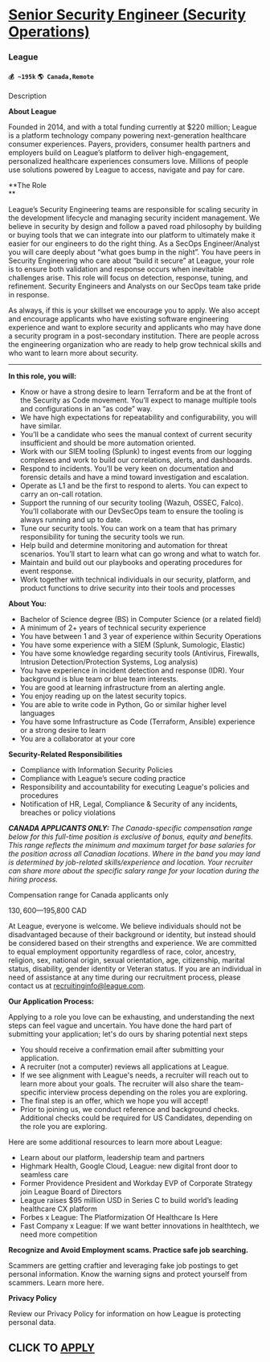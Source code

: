 # [Senior Security Engineer (Security Operations)](https://www.remotewlb.com/apply/senior-security-engineer-security-operations-38786)  
### League  
#### `💰 ~195k` `🌎 Canada,Remote`  

Description

**About League**

Founded in 2014, and with a total funding currently at $220 million; League is a platform technology company powering next-generation healthcare consumer experiences. Payers, providers, consumer health partners and employers build on League’s platform to deliver high-engagement, personalized healthcare experiences consumers love. Millions of people use solutions powered by League to access, navigate and pay for care.  
  

**The Role  
**

League’s Security Engineering teams are responsible for scaling security in the development lifecycle and managing security incident management. We believe in security by design and follow a paved road philosophy by building or buying tools that we can integrate into our platform to ultimately make it easier for our engineers to do the right thing. As a SecOps Engineer/Analyst you will care deeply about “what goes bump in the night”. You have peers in Security Engineering who care about “build it secure” at League, your role is to ensure both validation and response occurs when inevitable challenges arise. This role will focus on detection, response, tuning, and refinement. Security Engineers and Analysts on our SecOps team take pride in response.

As always, if this is your skillset we encourage you to apply. We also accept and encourage applicants who have existing software engineering experience and want to explore security and applicants who may have done a security program in a post-secondary institution. There are people across the engineering organization who are ready to help grow technical skills and who want to learn more about security.

 ****

**In this role, you will:**

  * Know or have a strong desire to learn Terraform and be at the front of the Security as Code movement. You’ll expect to manage multiple tools and configurations in an “as code” way. 
  * We have high expectations for repeatability and configurability, you will have similar.
  * You’ll be a candidate who sees the manual context of current security insufficient and should be more automation oriented.
  * Work with our SIEM tooling (Splunk) to ingest events from our logging complexes and work to build our correlations, alerts, and dashboards.
  * Respond to incidents. You’ll be very keen on documentation and forensic details and have a mind toward investigation and escalation.
  * Operate as L1 and be the first to respond to alerts. You can expect to carry an on-call rotation.
  * Support the running of our security tooling (Wazuh, OSSEC, Falco). You’ll collaborate with our DevSecOps team to ensure the tooling is always running and up to date.
  * Tune our security tools. You can work on a team that has primary responsibility for tuning the security tools we run.
  * Help build and determine monitoring and automation for threat scenarios. You’ll start to learn what can go wrong and what to watch for.
  * Maintain and build out our playbooks and operating procedures for event response.
  * Work together with technical individuals in our security, platform, and product functions to drive security into their tools and processes

**About You:**

  * Bachelor of Science degree (BS) in Computer Science (or a related field)
  * A minimum of 2+ years of technical security experience
  * You have between 1 and 3 year of experience within Security Operations 
  * You have some experience with a SIEM (Splunk, Sumologic, Elastic)
  * You have some knowledge regarding security tools (Antivirus, Firewalls, Intrusion Detection/Protection Systems, Log analysis)
  * You have experience in incident detection and response (IDR). Your background is blue team or blue team interests.
  * You are good at learning infrastructure from an alerting angle.
  * You enjoy reading up on the latest security topics.
  * You are able to write code in Python, Go or similar higher level languages
  * You have some Infrastructure as Code (Terraform, Ansible) experience or a strong desire to learn
  * You are a collaborator at your core

 **Security-Related Responsibilities**

  * Compliance with Information Security Policies
  * Compliance with League’s secure coding practice
  * Responsibility and accountability for executing League's policies and procedures
  * Notification of HR, Legal, Compliance & Security of any incidents, breaches or policy violations

**_CANADA APPLICANTS ONLY:_** _The Canada-specific compensation range below for this full-time position is exclusive of bonus, equity and benefits. This range reflects the minimum and maximum target for base salaries for the position across all Canadian locations. Where in the band you may land is determined by job-related skills/experience and location. Your recruiter can share more about the specific salary range for your location during the hiring process._

Compensation range for Canada applicants only

$130,600—$195,800 CAD

At League, everyone is welcome. We believe individuals should not be disadvantaged because of their background or identity, but instead should be considered based on their strengths and experience. We are committed to equal employment opportunity regardless of race, color, ancestry, religion, sex, national origin, sexual orientation, age, citizenship, marital status, disability, gender identity or Veteran status. If you are an individual in need of assistance at any time during our recruitment process, please contact us at recruitinginfo@league.com.  
  

 **Our Application Process:**

Applying to a role you love can be exhausting, and understanding the next steps can feel vague and uncertain. You have done the hard part of submitting your application; let's do ours by sharing potential next steps

  * You should receive a confirmation email after submitting your application.
  * A recruiter (not a computer) reviews all applications at League.
  * If we see alignment with League's needs, a recruiter will reach out to learn more about your goals. The recruiter will also share the team-specific interview process depending on the roles you are exploring.
  * The final step is an offer, which we hope you will accept!
  * Prior to joining us, we conduct reference and background checks. Additional checks could be required for US Candidates, depending on the role you are exploring.

Here are some additional resources to learn more about League:

  * Learn about our platform, leadership team and partners
  * Highmark Health, Google Cloud, League: new digital front door to seamless care
  * Former Providence President and Workday EVP of Corporate Strategy join League Board of Directors
  * League raises $95 million USD in Series C to build world’s leading healthcare CX platform
  * Forbes x League: The Platformization Of Healthcare Is Here
  * Fast Company x League: If we want better innovations in healthtech, we need more competition

 **Recognize and Avoid Employment scams. Practice safe job searching.**

Scammers are getting craftier and leveraging fake job postings to get personal information. Know the warning signs and protect yourself from scammers. Learn more here.

**Privacy Policy**

Review our Privacy Policy for information on how League is protecting personal data.

  
## CLICK TO [APPLY](https://www.remotewlb.com/apply/senior-security-engineer-security-operations-38786)

